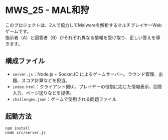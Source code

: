 # MWS_25 - MAL和狩

このプロジェクトは、2人で協力してMalwareを解析するマルチプレイヤーWebゲームです。  
指示者（A）と回答者（B）がそれぞれ異なる情報を受け取り、正しい答えを導きます。

## 構成ファイル
- `server.js`：Node.js + Socket.IO によるゲームサーバー。ラウンド管理、出題、スコア計算などを担当。
- `index.html`：クライアント側UI。プレイヤーの役割に応じた情報表示、回答入力、ページ送りなどを提供。
- `challenges.json`：ゲームで使用される問題ファイル
## 起動方法
```bash
npm install
node src/server.js
